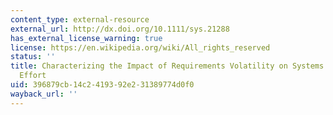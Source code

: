 ```yaml
---
content_type: external-resource
external_url: http://dx.doi.org/10.1111/sys.21288
has_external_license_warning: true
license: https://en.wikipedia.org/wiki/All_rights_reserved
status: ''
title: Characterizing the Impact of Requirements Volatility on Systems Engineering
  Effort
uid: 396879cb-14c2-4193-92e2-31389774d0f0
wayback_url: ''
---
```

